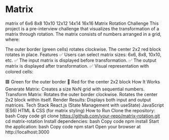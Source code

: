 # Matrix
matrix of 6x6 8x8 10x10 12x12 14x14 16x16
Matrix Rotation Challenge
This project is a pre-interview challenge that visualizes the transformation of a matrix through rotation. The matrix consists of numbers arranged in a grid, where:

The outer border (green cells) rotates clockwise.
The center 2x2 red block rotates in place.
Features
✅ Users can select matrix sizes: 6x6, 8x8, 10x10, etc.
✅ The input matrix is displayed before transformation.
✅ The output matrix is displayed after transformation.
✅ Visual representation with colored cells:

🟩 Green for the outer border
🔴 Red for the center 2x2 block
How It Works
Generate Matrix: Creates a size NxN grid with sequential numbers.
Transform Matrix:
Rotates the outer border clockwise.
Rotates the center 2x2 block within itself.
Render Results: Displays both input and output matrices.
Tech Stack
React.js (State Management with useState)
JavaScript (ES6)
HTML & CSS (for matrix styling)
How to Run
Clone the repository:
bash
Copy code
git clone https://github.com/your-repo/matrix-rotation.git
cd matrix-rotation
Install dependencies:
bash
Copy code
npm install
Start the application:
bash
Copy code
npm start
Open your browser at http://localhost:3000
